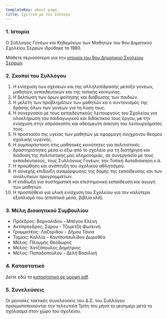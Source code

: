 ```yaml
---
templateKey: about-page
title: Σχετικά με τον Σύλλογο
---
```

### 1. Ιστορία

Ο Σύλλογος Γονέων και Κηδεμόνων των Μαθητών του 9ου Δημοτικού Σχολείου Σερρών ιδρύθηκε το 1980.

Μάθετε περισσότερα για την [ιστορία του 9ου Δημοτικού Σχολείου Σερρών](https://www.enato.edu.gr).

### 2. Σκοποί του Συλλόγου

1. Η ενίσχυση των σχέσεων και της αλληλεπίδρασης μεταξύ γονέων, μαθητών, εκπαιδευτικών και της τοπικής κοινωνίας.
2. Η βελτίωση των όρων φοίτησης και διαβίωσης των παιδιών.
3. Η μελέτη των προβλημάτων των μαθητών κα ο συντονισμός της δράσης όλων των γονέων για τη λύση τους.
4. Η συνεργασία με τους εκπαιδευτικούς λειτουργούς του Σχολείου για ολοκλήρωση του παιδαγωγικού και διδακτικού τους έργου, με την ενίσχυση στην απρόσκοπτη και αδέσμευτη άσκηση του λειτουργήματός τους.
5. Η προστασία της υγείας των μαθητών με εφαρμογή σύγχρονου θεσμού σχολικής υγιεινής.
6. Η συμπαράσταση στις μαθητικές κοινότητες για πολιτιστικές δραστηριότητες μέσα κι έξω από το σχολείο για τη διατήρηση και διάδοση της πολιτιστικής μας κληρονομιάς, σε συνεργασία με τους εκπαιδευτικούς, τους Συλλόγους Γονέων, την Τοπική Αυτοδιοίκηση κ.ά.
7. Η προώθηση και ανάπτυξη του σχολικού αθλητισμού.
8. Η συνεχής επιδίωξη αναμόρφωσης της δομής της εκπαίδευσης και των αναλυτικών προγραμμάτων.
9. Η επιδίωξη για συστηματική και επιστημονική εκπαίδευση και αγωγή των μαθητών.
10. Η προσπάθεια για υλική ενίσχυση του Σχολείου για τον καλύτερο εξοπλισμό του (εποπτικά μέσα, βιβλία κλπ).

### 3. Μέλη Διοικητικού Συμβουλίου

* Πρόεδρος: Βαρναλίδου - Μπέγου Ελένη
* Αντιπρόεδρος: Σύρου - Τζεμετζή Φωτεινή
* Γραμματέας: Λαζαρίδου - Δήμου Τάνια
* Ταμίας: Καλλία - Κουτσοπαυλίδου Δωροθέα
* Μέλος: Πλουμής Θεόδωρος
* Μέλος: Χατζόπουλος Δημήτριος
* Μέλος: Παπαδοπούλου - Δελή Βασιλική

### 4. Καταστατικό

Δείτε εδώ το [καταστατικό σε μορφή pdf](#).

### 5. Συνελεύσεις

Οι μηνιαίες τακτικές συνελεύσεις του Δ.Σ. του Συλλόγου πραγματοποιούνται την τελευταία Τρίτη του μήνα το μεσημέρι μετά το σχόλασμα στον χώρο του σχολείου.
